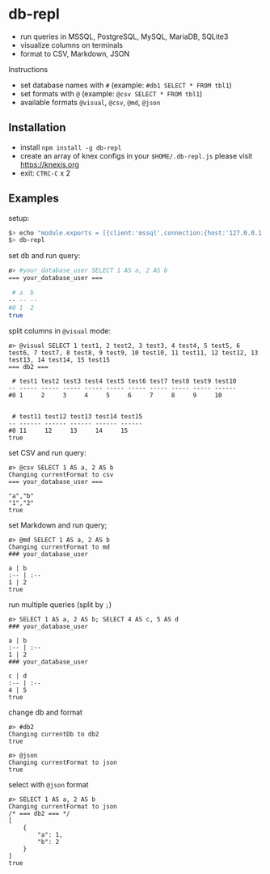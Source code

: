 # db-repl

- run queries in MSSQL, PostgreSQL, MySQL, MariaDB, SQLite3
- visualize columns on terminals
- format to CSV, Markdown, JSON

Instructions
- set database names with `#` (example: `#db1 SELECT * FROM tbl1`)
- set formats with `@` (example: `@csv SELECT * FROM tbl1`)
- available formats `@visual`, `@csv`, `@md`, `@json`

## Installation
- install `npm install -g db-repl`
- create an array of knex configs in your `$HOME/.db-repl.js` please visit https://knexjs.org
- exit: `CTRC-C` x 2

## Examples

setup:
```bash
$> echo "module.exports = [{client:'mssql',connection:{host:'127.0.0.1',user:'your_database_user',password:'your_database_password',database:'myapp_test'}}];" > $HOME/.db-repl.js
$> db-repl
```

set db and run query:
```bash
ø> #your_database_user SELECT 1 AS a, 2 AS b
=== your_database_user ===

 # a  b
-- -- --
#0 1  2
true
```

split columns in `@visual` mode:
```
ø> @visual SELECT 1 test1, 2 test2, 3 test3, 4 test4, 5 test5, 6 test6, 7 test7, 8 test8, 9 test9, 10 test10, 11 test11, 12 test12, 13 test13, 14 test14, 15 test15
=== db2 ===

 # test1 test2 test3 test4 test5 test6 test7 test8 test9 test10
-- ----- ----- ----- ----- ----- ----- ----- ----- ----- ------
#0 1     2     3     4     5     6     7     8     9     10


 # test11 test12 test13 test14 test15
-- ------ ------ ------ ------ ------
#0 11     12     13     14     15
true
```

set CSV and run query:
```
ø> @csv SELECT 1 AS a, 2 AS b
Changing currentFormat to csv
=== your_database_user ===

"a","b"
"1","2"
true
```

set Markdown and run query;
```
ø> @md SELECT 1 AS a, 2 AS b
Changing currentFormat to md
### your_database_user

a | b
:-- | :--
1 | 2
true
```

run multiple queries (split by `;`)
```
ø> SELECT 1 AS a, 2 AS b; SELECT 4 AS c, 5 AS d
### your_database_user

a | b
:-- | :--
1 | 2
### your_database_user

c | d
:-- | :--
4 | 5
true
```

change db and format
```
ø> #db2
Changing currentDb to db2
true

ø> @json
Changing currentFormat to json
true
```

select with `@json` format
```
ø> SELECT 1 AS a, 2 AS b
Changing currentFormat to json
/* === db2 === */
[
    {
        "a": 1,
        "b": 2
    }
]
true
```
